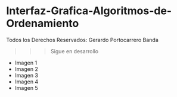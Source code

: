 # Interfaz-Grafica-Algoritmos-de-Ordenamiento
Todos los Derechos Reservados: Gerardo Portocarrero Banda
>>> Sigue en desarrollo
- Imagen 1
- Imagen 2
- Imagen 3
- Imagen 4
- Imagen 5

